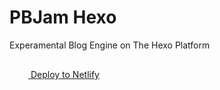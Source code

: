 # PBJam Hexo
Experamental Blog Engine on The Hexo Platform 


<a href="https://app.netlify.com/start/deploy?repository=https://github.com/hexojs/hexo-starter" class="inline-block my-8 px-4 py-3 text-gray-700 bg-white rounded-lg text-center md:text-lg whitespace-nowrap border-t"><svg role="img" aria-hidden="true" focusable="false" width="30" height="30" viewBox="0 0 40 40" class="inline-block mr-1" fill="#36b0bb"><use xlink:href="#logo-netlify-gem"></use></svg> Deploy to Netlify</a>
